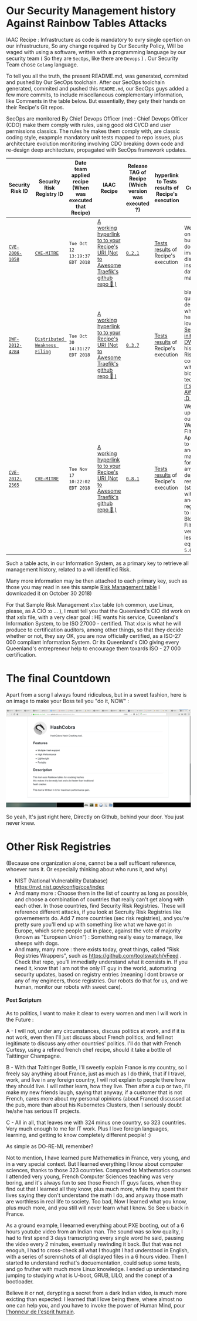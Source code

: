 # Our Security Management history Against Rainbow Tables Attacks

IAAC Recipe : Infrastructure as code is mandatory to evry single opertion on our infrastructure, So any change required by Our Security Policy, Will be waged with using a software, written with a programming language by our security  team ( So they are  `SecOps`, like there are `Devops` ) .
Our Security Team chose `Golang` language.

To tell you all the truth, the present README.md, was generated, commited and pushed by Our SecOps toolchain.
After our SecOps toolchain generated, commited and pushed this `README.md`, our SecOps guys added a few more commits, to include miscellaneous complementary information, like Comments in the table below.
But essentially, they  gety their hands on their Recipe's Git repos.

SecOps are monitored By  Chief Devops Officer (me) : Chief Devops Officer (CDO) make them comply with rules, using good old CI/CD and user permissions classics. The rules he makes them comply with, are classic coding style, exapmple mandatory unit tests mapped to repo issues, plus architecture evolution monitoring involving CDO breaking down code and re-design deep architecture, propagated with SecOps framework updates.


| Security Risk ID | Security Risk Registry ID |  Date team applied recipe (When was executed that Recipe) | IAAC Recipe | Release TAG of Recipe (Which version was executed ?) | hyperlink to Tests results of Recipe's execution | Comments |
| - | - | - | - | - | - | - |
| [`CVE-2006-1058`](https://cve.mitre.org/cgi-bin/cvename.cgi?name=CVE-2006-1058) | [`CVE-MITRE`](https://cve.mitre.org) | `Tue Oct 12 13:19:37 EDT 2018` | [A working hyperlink to to your Recipe's URI (Not to Awesome Traefik's github repo :100: )](https://github.com/containous/traefik/wiki/Awesome-Traefik)  | [`0.2.1`](#our-security-management-history-against-rainbow-tables-attacks) | [Tests results](#our-security-management-history-against-rainbow-tables-attacks) of Recipe's execution | We applied on our busybox docker images distribution inside our datacenter's marketplace |
| [`DWF-2012-4284`](https://cve.mitre.org/cgi-bin/cvename.cgi?name=CVE-2006-1058) | [`Distributed Weakness Filing`](https://github.com/distributedweaknessfiling/DWF-Documentation) | `Tue Oct 30 14:31:27 EDT 2018` | [A working hyperlink to to your Recipe's URI (Not to Awesome Traefik's github repo :100: )](https://github.com/containous/traefik/wiki/Awesome-Traefik)  | [`0.3.7`](#our-security-management-history-against-rainbow-tables-attacks) | [Tests results](#our-security-management-history-against-rainbow-tables-attacks) of Recipe's execution | blabla quickly describing what we did here  + We love [Kurt Seifried initiave with DWF's](https://github.com/distributedweaknessfiling/) , and his idea of A Risk Regisry conlidation with blockchain techniques, [it's AWESOME!! :D ](https://lwn.net/Articles/679315/) )  |
| [`CVE-2012-2565`](https://cve.mitre.org/cgi-bin/cvename.cgi?name=CVE-2012-2565) | [`CVE-MITRE`](https://cve.mitre.org) | `Tue Nov 17 10:22:02 EDT 2018` | [A working hyperlink to to your Recipe's URI (Not to Awesome Traefik's github repo :100: )](https://github.com/containous/traefik/wiki/Awesome-Traefik)  | [`0.8.1`](#our-security-management-history-against-rainbow-tables-attacks) | [Tests results](#our-security-management-history-against-rainbow-tables-attacks) of Recipe's execution | We upgraded our Bloxx Web Filtering Apppliances to 6.0.x , and  we made it forbidden to any dependency resolver (starting with docker and docker registries) to resolve Bloxx Web Filtering version to less or equal to `5.0.14`) | 

Such a table acts, in our Information System, as a primary key to retrieve all management history, related to a wll identified Risk.

Many more information may be then attached to each primary key, such as those you may read in see this sample [Risk Management table](https://github.com/Jean-Baptiste-Lasselle/the-traefik-experiment/raw/master/counter-measure-1/Sample-ISMS-Risk-Register.xlsx) I downloaded it on October 30 2018) 

For that Sample Risk Management `xlsx` table (oh common, use Linux, please, as A CIO :o ... ), I must tell you that the Queenland's CIO did work on that xslx file, with a very clear goal : HE wants his service, Queenland's Information System, to be ISO 27000 - certified. That xlsx is what he will produce to certification auditors, among other things, so that they decide whether or not, they say OK, you are now officially certified, as a ISO-27 000 compliant Information System.
Or its Queenland's CIO giving every Queenland's entrepreneur help to encourage them toxards ISO - 27 000 certification.



# The final Countdown

Apart from a song I always found ridiculous, but in a sweet fashion, here is on image to make your Boss tell you "do it, NOW"  :

![Do it Now](https://github.com/Jean-Baptiste-Lasselle/the-traefik-experiment/raw/master/counter-measure-1/Clipboard%20-%20October%2030%2C%202018%204_55%20PM.png)

So yeah, It's just right here, Directly on Github, behind your door.
You just never knew.


# Other Risk Registries

(Because one organization alone, cannot be a self sufficent reference, whoever runs it. Or especially thinking about who runs it, and why)

* NIST (National Vulnerability Database) https://nvd.nist.gov/config/cce/index
* And many more : Choose them in the list of country as long as possible, and choose a combination of countries that really can't get along with each other. In those countries, find Security Risk Registries. These will reference different attacks, if you look at Secruity Risk Registries like governements do. Add 7 more countries (sec risk registries), and you're pretty sure you'll end up with something like what we have got in Europe, which some people put in place, against the vote of majority (known as "European Union")  : Something really easy to manage, like sheeps with dogs.
* And many, many more : there exists today, great things, called "Risk Registries Wrappers", such as https://github.com/toolswatch/vFeed . Check that repo, you'll immediatly understand what it consists in. If you need it, know that I am not the only IT guy in the world, automating security updates, based on registry entries (meaning I dont browse or any of my engineers, those registries. Our robots do that for us, and we human, monitor our robots with sweet care).


#### Post Scriptum

As to politics, I want to make it clear to every women and men I will work in the Future : 

A - I will not, under any circumstances, discuss politics at work, and if it is not work, even then I'll just discuss about French politics, and fell  not legitimate to discuss any other countries' politics. I'll do that with French Curtesy, using a refined french chef recipe, should it take a bottle of Taittinger Champagne.  

B - With that Taittinger Bottle, I'll sweetly explain France is my country, so I freely say anything about France, just as much as I do think, that if I travel, work, and live in any foreign country, I will not explain to people there how they should live. I will rather learn, how they live. Then after a cup or two, I'll make my new friends laugh, saying that anyway, if a customer that is not French, cares more about my personal opinions (about France) discussed at the pub, more than about his Kubernetes Clusters, then I seriously doubt he/she has serious IT projects. 

C - All in all, that leaves me with 324 minus one country, so 323 countries. Very much enough to me for IT work. Plus I love foreign languages, learning, and getting to know completely different people! :) 

As simple as DO-RE-MI, remember? 

Not to mention, I have learned pure Mathematics in France, very young, and in a very special context. But I learned everything I know about computer sciences, thanks to those 323 countries. Compared to Mathematics courses I attended very young, French Computer Sciences teaching was very boring, and it's always fun to see those French IT guys faces, when they find out that I learned all they know, plus much more, while they spent their lives saying they don't understand the math I do, and anyway those math are worthless in real life to society.
Too bad, Now I learned what you know, plus much more, and you still will never learn what I know. 
So See u back in France.

As a ground example, I leearned everything about PXE booting, out of a 6 hours youtube video from an Indian man. The sound was so low quality, I had to first spend 3 days transcripting every single word he said, pausing the video every 2 minutes, eventually rewinding it back. But that was not enoguh, I had to cross-check all what I thought I had understood in English, with a series of scrennshots of all displayed files in a 6 hours video. 
Then I started to understand redhat's docuementation, could setup some tests, and go fruther with much more Linux knowledge. I ended up understanding jumping to studying what is U-boot, GRUB, LILO, and the conept of a bootloader.

Believe it or not, derypting a secret from a dark Indian video, is much more exicting than expected: I learned that I love being there, where almost no one can help you, and you have to invoke the power of Human Mind, pour [l'honneur de l'esprit humain](https://unspod.unice.fr/video/4799-ja-dieudonne-pour-lhonneur-de-lesprit-humain-les-mathematiques-aujourdhui-apostrophe/).






